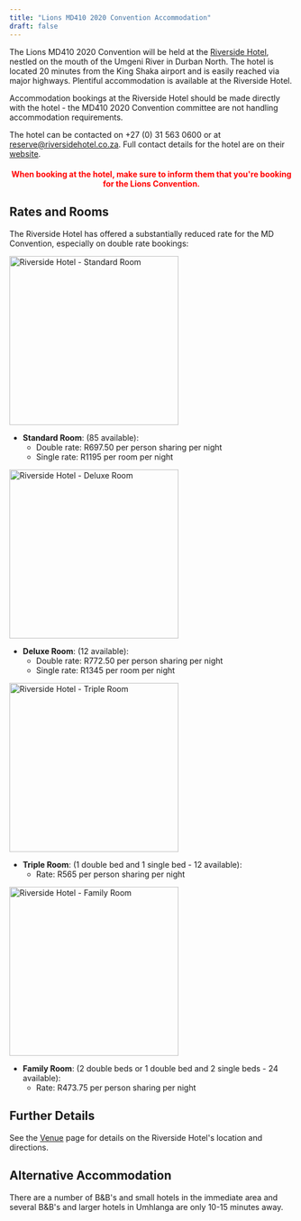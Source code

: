 ```yaml
---
title: "Lions MD410 2020 Convention Accommodation"
draft: false
---
```


The Lions MD410 2020 Convention will be held at the [Riverside Hotel](https://theriversidehotel.co.za/), nestled on the mouth of the Umgeni River in Durban North. The hotel is located 20 minutes from the King Shaka airport and is easily reached via major highways. Plentiful accommodation is available at the Riverside Hotel.

Accommodation bookings at the Riverside Hotel should be made directly with the hotel - the MD410 2020 Convention committee are not handling accommodation requirements. 

The hotel can be contacted on +27 (0) 31 563 0600 or at [reserve@riversidehotel.co.za](mailto:reserve@riversidehotel.co.za). Full contact details for the hotel are on their [website](https://theriversidehotel.co.za/). 

<center><h4 style="color:red;">When booking at the hotel, make sure to inform them that you're booking for the Lions Convention.</h4></center>

## Rates and Rooms

The Riverside Hotel has offered a substantially reduced rate for the MD Convention, especially on double rate bookings:

<div class="text-center">
    <img src="/img/riverside_room_standard.png" width="300" alt="Riverside Hotel - Standard Room" class="rounded img-fluid">
</div>

* **Standard Room**: (85 available):
  * Double rate: R697.50 per person sharing per night
  * Single rate: R1195 per room per night

<div class="text-center">
    <img src="/img/riverside_room_deluxe.png" width="300" alt="Riverside Hotel - Deluxe Room" class="rounded img-fluid">
</div>

* **Deluxe Room**: (12 available):
  * Double rate: R772.50 per person sharing per night
  * Single rate: R1345 per room per night

<div class="text-center">
    <img src="/img/riverside_room_triple.png" width="300" alt="Riverside Hotel - Triple Room" class="rounded img-fluid">
</div>

* **Triple Room**: (1 double bed and 1 single bed - 12 available):
  * Rate: R565 per person sharing per night

<div class="text-center">
    <img src="/img/riverside_room_family.png" width="300" alt="Riverside Hotel - Family Room" class="rounded img-fluid">
</div>

* **Family Room**: (2 double beds or 1 double bed and 2 single beds - 24 available):
  * Rate: R473.75 per person sharing per night

## Further Details

See the [Venue](/venue) page for details on the Riverside Hotel's location and directions.

## Alternative Accommodation

There are a number of B&B's and small hotels in the immediate area and several B&B's and larger hotels in Umhlanga are only 10-15 minutes away.
